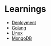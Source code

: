 # Learnings

-   [Deployment](/Deployment.md)
-   [Golang](/Golang.md)
-   [Linux](/Linux.md)
-   [MongoDB](/MongoDB.md)